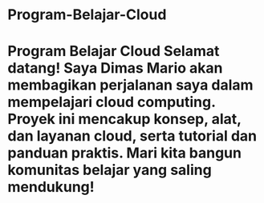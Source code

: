 # Program-Belajar-Cloud
# Program Belajar Cloud  Selamat datang! Saya Dimas Mario akan membagikan perjalanan saya dalam mempelajari cloud computing. Proyek ini mencakup konsep, alat, dan layanan cloud, serta tutorial dan panduan praktis. Mari kita bangun komunitas belajar yang saling mendukung!
